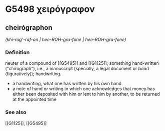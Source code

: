 # G5498 χειρόγραφον

## cheirógraphon

_(khi-rog'-raf-on | hee-ROH-gra-fone | hee-ROH-gra-fone)_

### Definition

neuter of a compound of [[G5495]] and [[G1125]]; something hand-written ("chirograph"), i.e., a manuscript (specially, a legal document or bond (figuratively)); handwriting.

- a handwriting, what one has written by his own hand
- a note of hand or writing in which one acknowledges that money has either been deposited with him or lent to him by another, to be returned at the appointed time

### See also

[[G1125]], [[G5495]]

